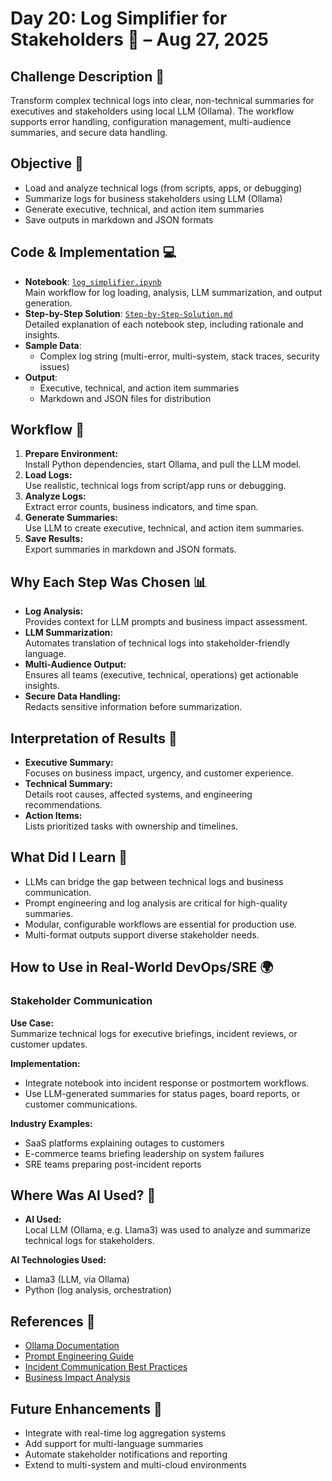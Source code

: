 # Day 20: Log Simplifier for Stakeholders 📝 – Aug 27, 2025

## Challenge Description 🎯
Transform complex technical logs into clear, non-technical summaries for executives and stakeholders using local LLM (Ollama). The workflow supports error handling, configuration management, multi-audience summaries, and secure data handling.

## Objective 🚀
- Load and analyze technical logs (from scripts, apps, or debugging)
- Summarize logs for business stakeholders using LLM (Ollama)
- Generate executive, technical, and action item summaries
- Save outputs in markdown and JSON formats

## Code & Implementation 💻
- **Notebook**: [`log_simplifier.ipynb`](./log_simplifier.ipynb)  
  Main workflow for log loading, analysis, LLM summarization, and output generation.
- **Step-by-Step Solution**: [`Step-by-Step-Solution.md`](./Step-by-Step-Solution.md)  
  Detailed explanation of each notebook step, including rationale and insights.
- **Sample Data**:  
  - Complex log string (multi-error, multi-system, stack traces, security issues)
- **Output**:  
  - Executive, technical, and action item summaries  
  - Markdown and JSON files for distribution

## Workflow 🔄

1. **Prepare Environment:**  
   Install Python dependencies, start Ollama, and pull the LLM model.
2. **Load Logs:**  
   Use realistic, technical logs from script/app runs or debugging.
3. **Analyze Logs:**  
   Extract error counts, business indicators, and time span.
4. **Generate Summaries:**  
   Use LLM to create executive, technical, and action item summaries.
5. **Save Results:**  
   Export summaries in markdown and JSON formats.

## Why Each Step Was Chosen 📊
- **Log Analysis:**  
  Provides context for LLM prompts and business impact assessment.
- **LLM Summarization:**  
  Automates translation of technical logs into stakeholder-friendly language.
- **Multi-Audience Output:**  
  Ensures all teams (executive, technical, operations) get actionable insights.
- **Secure Data Handling:**  
  Redacts sensitive information before summarization.

## Interpretation of Results 🧠
- **Executive Summary:**  
  Focuses on business impact, urgency, and customer experience.
- **Technical Summary:**  
  Details root causes, affected systems, and engineering recommendations.
- **Action Items:**  
  Lists prioritized tasks with ownership and timelines.

## What Did I Learn 🧩
- LLMs can bridge the gap between technical logs and business communication.
- Prompt engineering and log analysis are critical for high-quality summaries.
- Modular, configurable workflows are essential for production use.
- Multi-format outputs support diverse stakeholder needs.

## How to Use in Real-World DevOps/SRE 🌍

### Stakeholder Communication
**Use Case:**  
Summarize technical logs for executive briefings, incident reviews, or customer updates.

**Implementation:**  
- Integrate notebook into incident response or postmortem workflows.
- Use LLM-generated summaries for status pages, board reports, or customer communications.

**Industry Examples:**  
- SaaS platforms explaining outages to customers
- E-commerce teams briefing leadership on system failures
- SRE teams preparing post-incident reports

## Where Was AI Used? 🤖

- **AI Used:**  
  Local LLM (Ollama, e.g. Llama3) was used to analyze and summarize technical logs for stakeholders.

**AI Technologies Used:**  
- Llama3 (LLM, via Ollama)
- Python (log analysis, orchestration)

## References 📖
- [Ollama Documentation](https://ollama.com/docs)
- [Prompt Engineering Guide](https://www.promptingguide.ai/)
- [Incident Communication Best Practices](https://sre.google/sre-book/managing-incidents/)
- [Business Impact Analysis](https://www.ready.gov/business-impact-analysis)

## Future Enhancements 🚀
- Integrate with real-time log aggregation systems
- Add support for multi-language summaries
- Automate stakeholder notifications and reporting
- Extend to multi-system and multi-cloud environments
